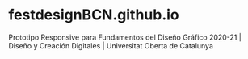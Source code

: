 # festdesignBCN.github.io
Prototipo Responsive para Fundamentos del Diseño Gráfico 2020-21 | Diseño y Creación Digitales | Universitat Oberta de Catalunya 
